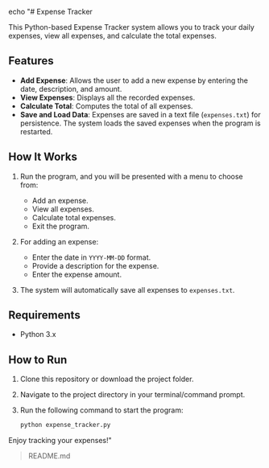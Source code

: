 echo "# Expense Tracker

This Python-based Expense Tracker system allows you to track your daily expenses, view all expenses, and calculate the total expenses. 

## Features
- **Add Expense**: Allows the user to add a new expense by entering the date, description, and amount.
- **View Expenses**: Displays all the recorded expenses.
- **Calculate Total**: Computes the total of all expenses.
- **Save and Load Data**: Expenses are saved in a text file (`expenses.txt`) for persistence. The system loads the saved expenses when the program is restarted.

## How It Works
1. Run the program, and you will be presented with a menu to choose from:
   - Add an expense.
   - View all expenses.
   - Calculate total expenses.
   - Exit the program.

2. For adding an expense:
   - Enter the date in `YYYY-MM-DD` format.
   - Provide a description for the expense.
   - Enter the expense amount.

3. The system will automatically save all expenses to `expenses.txt`.

## Requirements
- Python 3.x

## How to Run

1. Clone this repository or download the project folder.
2. Navigate to the project directory in your terminal/command prompt.
3. Run the following command to start the program: 

    ```bash
    python expense_tracker.py
    ```

Enjoy tracking your expenses!"

> README.md

